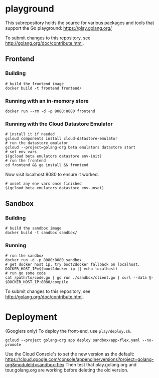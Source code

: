 # playground

This subrepository holds the source for various packages and tools that support
the Go playground: https://play.golang.org/

To submit changes to this repository, see http://golang.org/doc/contribute.html.

## Frontend

### Building

```
# build the frontend image
docker build -t frontend frontend/
```

### Running with an in-memory store

```
docker run --rm -d -p 8080:8080 frontend
```

### Running with the Cloud Datastore Emulator

```
# install it if needed
gcloud components install cloud-datastore-emulator
# run the datastore emulator
gcloud --project=golang-org beta emulators datastore start
# set env vars
$(gcloud beta emulators datastore env-init)
# run the frontend
cd frontend && go install && frontend
```

Now visit localhost:8080 to ensure it worked.

```
# unset any env vars once finished
$(gcloud beta emulators datastore env-unset)
```

## Sandbox

### Building

```
# build the sandbox image
docker build -t sandbox sandbox/
```

### Running

```
# run the sandbox
docker run -d -p 8080:8080 sandbox
# get docker host ip, try boot2docker fallback on localhost.
DOCKER_HOST_IP=$(boot2docker ip || echo localhost)
# run go some code
cat /path/to/code.go | go run ./sandbox/client.go | curl --data @- $DOCKER_HOST_IP:8080/compile
```

To submit changes to this repository, see http://golang.org/doc/contribute.html.

# Deployment

(Googlers only) To deploy the front-end, use `play/deploy.sh`.

```
gcloud --project golang-org app deploy sandbox/app-flex.yaml --no-promote
```

Use the Cloud Console's to set the new version as the default:
https://cloud.google.com/console/appengine/versions?project=golang-org&moduleId=sandbox-flex
Then test that play.golang.org and tour.golang.org are working before deleting
the old version.
